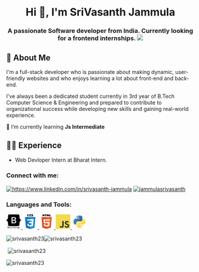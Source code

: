 <h1 align="center">Hi 👋, I'm SriVasanth Jammula</h1>
<h3 align="center">A passionate Software developer from India. Currently looking for a frontend internships. <img src="https://media.giphy.com/media/WUlplcMpOCEmTGBtBW/giphy.gif" width="30"></h3>

## 🚀 About Me
I'm a full-stack developer who is passionate about making dynamic, user-friendly websites and who enjoys learning a lot about front-end and back-end.

I've always been a dedicated student currently in 3rd year of B.Tech Computer Science & Engineering and prepared to contribute to organizational success while developing new skills and gaining real-world experience. 

🌱 I’m currently learning **Js Intermediate**

## 👩‍💻 Experience
- Web Devloper Intern at Bharat Intern.
<h3 align="left">Connect with me:</h3>
<p align="left">
<a href="https://linkedin.com/in/https://www.linkedin.com/in/srivasanth-jammula" target="blank"><img align="center" src="https://raw.githubusercontent.com/rahuldkjain/github-profile-readme-generator/master/src/images/icons/Social/linked-in-alt.svg" alt="https://www.linkedin.com/in/srivasanth-jammula" height="30" width="40" /></a>
<a href="https://instagram.com/jammulasrivasanth" target="blank"><img align="center" src="https://raw.githubusercontent.com/rahuldkjain/github-profile-readme-generator/master/src/images/icons/Social/instagram.svg" alt="jammulasrivasanth" height="30" width="40" /></a>
</p>

<h3 align="left">Languages and Tools:</h3>
<p align="left"> <a href="https://getbootstrap.com" target="_blank" rel="noreferrer"> <img src="https://raw.githubusercontent.com/devicons/devicon/master/icons/bootstrap/bootstrap-plain-wordmark.svg" alt="bootstrap" width="40" height="40"/> </a> <a href="https://www.w3schools.com/css/" target="_blank" rel="noreferrer"> <img src="https://raw.githubusercontent.com/devicons/devicon/master/icons/css3/css3-original-wordmark.svg" alt="css3" width="40" height="40"/> </a> <a href="https://www.w3.org/html/" target="_blank" rel="noreferrer"> <img src="https://raw.githubusercontent.com/devicons/devicon/master/icons/html5/html5-original-wordmark.svg" alt="html5" width="40" height="40"/> </a> <a href="https://developer.mozilla.org/en-US/docs/Web/JavaScript" target="_blank" rel="noreferrer"> <img src="https://raw.githubusercontent.com/devicons/devicon/master/icons/javascript/javascript-original.svg" alt="javascript" width="40" height="40"/> </a> <a href="https://www.python.org" target="_blank" rel="noreferrer"> <img src="https://raw.githubusercontent.com/devicons/devicon/master/icons/python/python-original.svg" alt="python" width="40" height="40"/> </a> </p>

<p><img align="left" src="https://github-readme-stats.vercel.app/api/top-langs?username=srivasanth23&show_icons=true&locale=en&layout=compact" alt="srivasanth23" /></p>
<p align="left"> <img src="https://komarev.com/ghpvc/?username=srivasanth23&label=Profile%20views&color=0e75b6&style=flat" alt="srivasanth23" /> </p>

<p>&nbsp;<img align="center" src="https://github-readme-stats.vercel.app/api?username=srivasanth23&show_icons=true&locale=en" alt="srivasanth23" /></p>

<p><img align="center" src="https://github-readme-streak-stats.herokuapp.com/?user=srivasanth23&" alt="srivasanth23" /></p>




